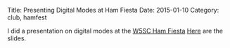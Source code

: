 Title: Presenting Digital Modes at Ham Fiesta
Date: 2015-01-10
Category: club, hamfest

I did a presentation on digital modes at the [W5SC Ham Fiesta](http://w5sc.org)  [Here]({filename}/files/ham_fiesta_presentation.pdf) are the slides.